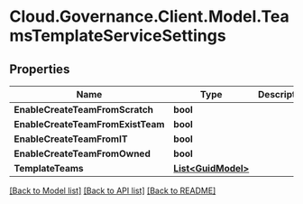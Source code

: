 # Cloud.Governance.Client.Model.TeamsTemplateServiceSettings
## Properties

Name | Type | Description | Notes
------------ | ------------- | ------------- | -------------
**EnableCreateTeamFromScratch** | **bool** |  | [optional] 
**EnableCreateTeamFromExistTeam** | **bool** |  | [optional] 
**EnableCreateTeamFromIT** | **bool** |  | [optional] 
**EnableCreateTeamFromOwned** | **bool** |  | [optional] 
**TemplateTeams** | [**List&lt;GuidModel&gt;**](GuidModel.md) |  | [optional] 

[[Back to Model list]](../README.md#documentation-for-models) [[Back to API list]](../README.md#documentation-for-api-endpoints) [[Back to README]](../README.md)

